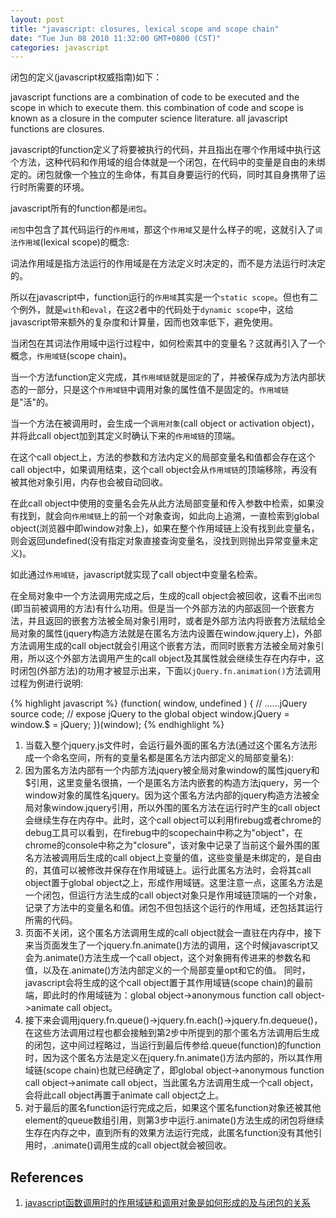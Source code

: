 ```yaml
---
layout: post
title: "javascript: closures, lexical scope and scope chain"
date: "Tue Jun 08 2010 11:32:00 GMT+0800 (CST)"
categories: javascript
---
```


闭包的定义(javascript权威指南)如下：

javascript functions are a combination of code to be executed and the scope in which to execute them. this combination of code and scope is known as a closure in the computer science literature. all javascript functions are closures.

javascript的function定义了将要被执行的代码，并且指出在哪个作用域中执行这个方法，这种代码和作用域的组合体就是一个闭包，在代码中的变量是自由的未绑定的。闭包就像一个独立的生命体，有其自身要运行的代码，同时其自身携带了运行时所需要的环境。

javascript所有的function都是`闭包`。

`闭包`中包含了其代码运行的`作用域`，那这个`作用域`又是什么样子的呢，这就引入了`词法作用域`(lexical scope)的概念:

词法作用域是指方法运行的作用域是在方法定义时决定的，而不是方法运行时决定的。

所以在javascript中，function运行的`作用域`其实是一个`static scope`。但也有二个例外，就是`with`和`eval`，在这2者中的代码处于`dynamic scope`中，这给javascript带来额外的复杂度和计算量，因而也效率低下，避免使用。

当闭包在其词法作用域中运行过程中，如何检索其中的变量名？这就再引入了一个概念，`作用域链`(scope chain)。

当一个方法function定义完成，其`作用域链`就是`固定`的了，并被保存成为方法内部状态的一部分，只是这个`作用域链`中调用对象的属性值不是固定的。`作用域链`是"活"的。

当一个方法在被调用时，会生成一个`调用对象`(call object or activation object)，并将此call object加到其定义时确认下来的`作用域链`的顶端。

在这个call object上，方法的参数和方法内定义的局部变量名和值都会存在这个call object中，如果调用结束，这个call object会从`作用域链`的顶端移除，再没有被其他对象引用，内存也会被自动回收。

在此call object中使用的变量名会先从此方法局部变量和传入参数中检索，如果没有找到，就会向`作用域链`上的前一个对象查询，如此向上追溯，一直检索到global object(浏览器中即window对象上)，如果在整个作用域链上没有找到此变量名，则会返回undefined(没有指定对象直接查询变量名，没找到则抛出异常变量未定义)。

如此通过`作用域链`，javascript就实现了call object中变量名检索。

在全局对象中一个方法调用完成之后，生成的call object会被回收，这看不出`闭包`(即当前被调用的方法)有什么功用。但是当一个外部方法的内部返回一个嵌套方法，并且返回的嵌套方法被全局对象引用时，或者是外部方法内将嵌套方法赋给全局对象的属性(jquery构造方法就是在匿名方法内设置在window.jquery上)，外部方法调用生成的call object就会引用这个嵌套方法，而同时嵌套方法被全局对象引用，所以这个外部方法调用产生的call object及其属性就会继续生存在内存中，这时闭包(外部方法)的功用才被显示出来，下面以`jQuery.fn.animation()`方法调用过程为例进行说明:


{% highlight javascript %}
(function( window, undefined ) {
    // ......jQuery source code;
    // expose jQuery to the global object
    window.jQuery = window.$ = jQuery;
})(window);
{% endhighlight %}

1. 当载入整个jquery.js文件时，会运行最外面的匿名方法(通过这个匿名方法形成一个命名空间，所有的变量名都是匿名方法内部定义的局部变量名):
2. 因为匿名方法内部有一个内部方法jquery被全局对象window的属性jquery和$引用，这里变量名很搞，一个是匿名方法内嵌套的构造方法jquery，另一个window对象的属性名jquery。因为这个匿名方法内部的jquery构造方法被全局对象window.jquery引用，所以外围的匿名方法在运行时产生的call object会继续生存在内存中。此时，这个call object可以利用firebug或者chrome的debug工具可以看到，在firebug中的scopechain中称之为"object"，在chrome的console中称之为"closure"，该对象中记录了当前这个最外围的匿名方法被调用后生成的call object上变量的值，这些变量是未绑定的，是自由的，其值可以被修改并保存在作用域链上。运行此匿名方法时，会将其call object置于global object之上，形成作用域链。这里注意一点，这匿名方法是一个闭包，但运行方法生成的call object对象只是作用域链顶端的一个对象，记录了方法中的变量名和值。闭包不但包括这个运行的作用域，还包括其运行所需的代码。
3. 页面不关闭，这个匿名方法调用生成的call object就会一直驻在内存中，接下来当页面发生了一个jquery.fn.animate()方法的调用，这个时候javascript又会为.animate()方法生成一个call object，这个对象拥有传进来的参数名和值，以及在.animate()方法内部定义的一个局部变量opt和它的值。
同时，javascript会将生成的这个call object置于其作用域链(scope chain)的最前端，即此时的作用域链为：global object->anonymous function call object->animate call object。
4. 接下来会调用jquery.fn.queue()->jquery.fn.each()->jquery.fn.dequeue()，在这些方法调用过程也都会接触到第2步中所提到的那个匿名方法调用后生成的闭包，这中间过程略过，当运行到最后传参给.queue(function)的function时，因为这个匿名方法是定义在jquery.fn.animate()方法内部的，所以其作用域链(scope chain)也就已经确定了，即global object->anonymous function call object->animate call object，当此匿名方法调用生成一个call object，会将此call object再置于animate call object之上。
5. 对于最后的匿名function运行完成之后，如果这个匿名function对象还被其他element的queue数组引用，则第3步中运行.animate()方法生成的闭包将继续生存在内存之中，直到所有的效果方法运行完成，此匿名function没有其他引用时，.animate()调用生成的call object就会被回收。

References
-----

1. [javascript函数调用时的作用域链和调用对象是如何形成的及与闭包的关系](http://yuweijun.blogspot.com/2008/10/javascript.html)
